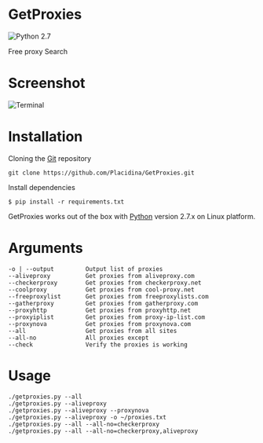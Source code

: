 # GetProxies
![Python 2.7](https://img.shields.io/badge/python-2.7-green.svg)

Free proxy Search

# Screenshot
![Terminal](https://i.imgur.com/znTV1Cg.png)

# Installation
Cloning the [Git](https://github.com/Placidina/GetProxies) repository
````
git clone https://github.com/Placidina/GetProxies.git
````
Install dependencies
```
$ pip install -r requirements.txt
```
GetProxies works out of the box with [Python](http://www.python.org/download/) version 2.7.x on Linux platform.

# Arguments
```
-o | --output         Output list of proxies
--aliveproxy          Get proxies from aliveproxy.com
--checkerproxy        Get proxies from checkerproxy.net
--coolproxy           Get proxies from cool-proxy.net
--freeproxylist       Get proxies from freeproxylists.com
--gatherproxy         Get proxies from gatherproxy.com
--proxyhttp           Get proxies from proxyhttp.net
--proxyiplist         Get proxies from proxy-ip-list.com
--proxynova           Get proxies from proxynova.com
--all                 Get proxies from all sites
--all-no              All proxies except
--check               Verify the proxies is working
```

# Usage
```
./getproxies.py --all
./getproxies.py --aliveproxy
./getproxies.py --aliveproxy --proxynova
./getproxies.py --aliveproxy -o ~/proxies.txt
./getproxies.py --all --all-no=checkerproxy
./getproxies.py --all --all-no=checkerproxy,aliveproxy
```